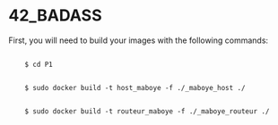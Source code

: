 # 42_BADASS

First, you will need to build your images with the following commands:

<code>
	$ cd P1
	<br />
	$ sudo docker build -t host_maboye -f ./_maboye_host ./
	<br />
	$ sudo docker build -t routeur_maboye -f ./_maboye_routeur ./
</code>
